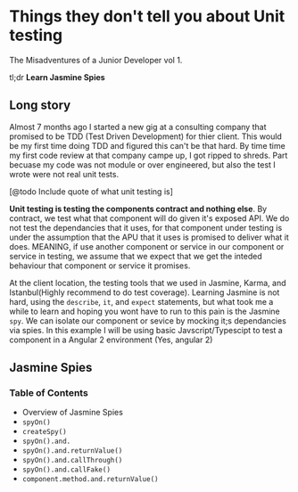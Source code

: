 # Things they don't tell you about Unit testing
The Misadventures of a Junior Developer vol 1.

tl;dr **Learn Jasmine Spies**

## Long story

Almost 7 months ago I started a new gig at a consulting company that promised to be TDD (Test Driven Development) for thier client.
This would be my first time doing TDD and figured this can't be that hard. By time time my first code review at that company campe up,
I got ripped to shreds. Part becuase my code was not module or over engineered, but also the test I wrote were not real unit tests. 

[@todo Include quote of what unit testing is]

**Unit testing is testing the components contract and nothing else**. By contract, we test what that component will do given it's exposed
API.  We do not test the dependancies that it uses, for that component under testing is under the assumption that the APU that it uses is
promised to deliver what it does. MEANING, if use another component or service in our component or service in testing, we assume that
we expect that we get the inteded behaviour that component or service it promises.

At the client location, the testing tools that we used in Jasmine, Karma, and Istanbul(Highly recommend to do test coverage). Learning 
Jasmine is not hard, using the `describe`, `it`, and `expect` statements, but what took me a while to learn and hoping you wont have to
run to this pain is the Jasmine `spy`. We can isolate our component or sevice by mocking it;s dependancies via spies. In this example
I will be using basic Javscript/Typescipt to test a component in a Angular 2 environment (Yes, angular 2)

## Jasmine Spies

### Table of Contents
* Overview of Jasmine Spies
* `spyOn()`
* `createSpy()`
* `spyOn().and.`
* `spyOn().and.returnValue()`
* `spyOn().and.callThrough()`
* `spyOn().and.callFake()`
* `component.method.and.returnValue()`
